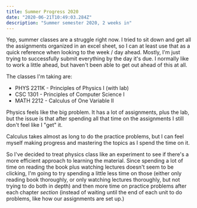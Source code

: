 ```yaml
---
title: Summer Progress 2020
date: "2020-06-21T10:49:03.284Z"
description: "Summer semester 2020, 2 weeks in"
---
```


Yep, summer classes are a struggle right now. I tried to sit down and get all the assignments organized in an excel sheet, so I can at least use that as a quick reference when looking to the week / day ahead. Mostly, I'm just trying to successfully submit everything by the day it's due. I normally like to work a little ahead, but haven't been able to get out ahead of this at all.

The classes I'm taking are:

* PHYS 2211K - Principles of Physics I (with lab)
* CSC 1301 - Principles of Computer Science I
* MATH 2212 - Calculus of One Variable II


Physics feels like the big problem. It has a lot of assignments, plus the lab, but the issue is that after spending all that time on the assignments I still don't feel like I "get" it.

Calculus takes almost as long to do the practice problems, but I can feel myself making progress and mastering the topics as I spend the time on it.

So I've decided to treat physics class like an experiment to see if there's a more efficient approach to learning the material. Since spending a lot of time on reading the book plus watching lectures doesn't seem to be clicking, I'm going to try spending a little less time on those (either only reading book thoroughly, or only watching lectures thoroughly, but not trying to do both in depth) and then more time on practice problems after each chapter *section* (instead of waiting until the end of each unit to do problems, like how our assignments are set up.)